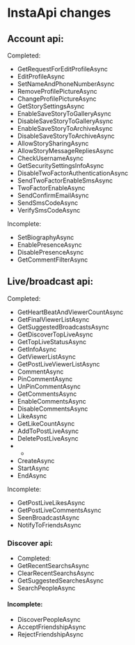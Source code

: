 # InstaApi changes

## Account api:

Completed:
- GetRequestForEditProfileAsync
- EditProfileAsync
- SetNameAndPhoneNumberAsync
- RemoveProfilePictureAsync
- ChangeProfilePictureAsync
- GetStorySettingsAsync
- EnableSaveStoryToGalleryAsync
- DisableSaveStoryToGalleryAsync
- EnableSaveStoryToArchiveAsync
- DisableSaveStoryToArchiveAsync
- AllowStorySharingAsync
- AllowStoryMessageRepliesAsync
- CheckUsernameAsync
- GetSecuritySettingsInfoAsync
- DisableTwoFactorAuthenticationAsync
- SendTwoFactorEnableSmsAsync
- TwoFactorEnableAsync
- SendConfirmEmailAsync
- SendSmsCodeAsync
- VerifySmsCodeAsync


Incomplete:

- SetBiographyAsync
- EnablePresenceAsync
- DisablePresenceAsync
- GetCommentFilterAsync

## Live/broadcast api:

Completed:
- GetHeartBeatAndViewerCountAsync
- GetFinalViewerListAsync
- GetSuggestedBroadcastsAsync
- GetDiscoverTopLiveAsync
- GetTopLiveStatusAsync
- GetInfoAsync
- GetViewerListAsync
- GetPostLiveViewerListAsync
- CommentAsync
- PinCommentAsync
- UnPinCommentAsync
- GetCommentsAsync
- EnableCommentsAsync
- DisableCommentsAsync
- LikeAsync
- GetLikeCountAsync
- AddToPostLiveAsync
- DeletePostLiveAsync
- - 
- CreateAsync
- StartAsync
- EndAsync

Incomplete:

- GetPostLiveLikesAsync
- GetPostLiveCommentsAsync
- SeenBroadcastAsync
- NotifyToFriendsAsync




### Discover api:

- Completed:
- GetRecentSearchsAsync
- ClearRecentSearchsAsync
- GetSuggestedSearchesAsync
- SearchPeopleAsync

#### Incomplete:

- DiscoverPeopleAsync
- AcceptFriendshipAsync
- RejectFriendshipAsync
